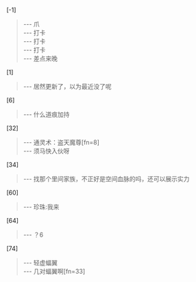 
[-1] 
>--- 爪<br>
>--- 打卡<br>
>--- 打卡<br>
>--- 打卡<br>
>--- 差点来晚<br>

[1] 
>--- 居然更新了，以为最近没了呢<br>

[6] 
>--- 什么道痕加持<br>

[32] 
>--- 通灵术：盗天魔尊[fn=8]<br>
>--- 须马快入伙呀<br>

[34] 
>--- 找那个里间家族，不正好是空间血脉的吗，还可以展示实力<br>

[60] 
>--- 珍珠:我来<br>

[64] 
>--- ？6<br>

[74] 
>--- 轻虚蝠翼<br>
>--- 几对蝠翼啊[fn=33]<br>
